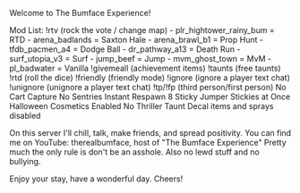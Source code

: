 Welcome to The Bumface Experience! 

Mod List:
!rtv (rock the vote / change map)
  	- plr_hightower_rainy_bum = RTD
	- arena_badlands = Saxton Hale
	- arena_brawl_b1 = Prop Hunt
	- tfdb_pacmen_a4 = Dodge Ball
  	- dr_pathway_a13 = Death Run
	- surf_utopia_v3 = Surf
	- jump_beef = Jump
	- mvm_ghost_town = MvM
	- pl_badwater = Vanilla
!givemeall (achievement items)
!taunts (free taunts)
!rtd (roll the dice)
!friendly (friendly mode)
!ignore (ignore a player text chat)
!unignore (unignore a player text chat)
!tp/!fp (third person/first person)
No Cart Capture
No Sentries
Instant Respawn
8 Sticky Jumper Stickies at Once
Halloween Cosmetics Enabled
No Thriller Taunt
Decal items and sprays disabled

On this server I'll chill, talk, make friends, and spread positivity.
You can find me on YouTube: therealbumface, host of "The Bumface Experience"
Pretty much the only rule is don't be an asshole. Also no lewd stuff and no bullying.

Enjoy your stay, have a wonderful day. Cheers!

